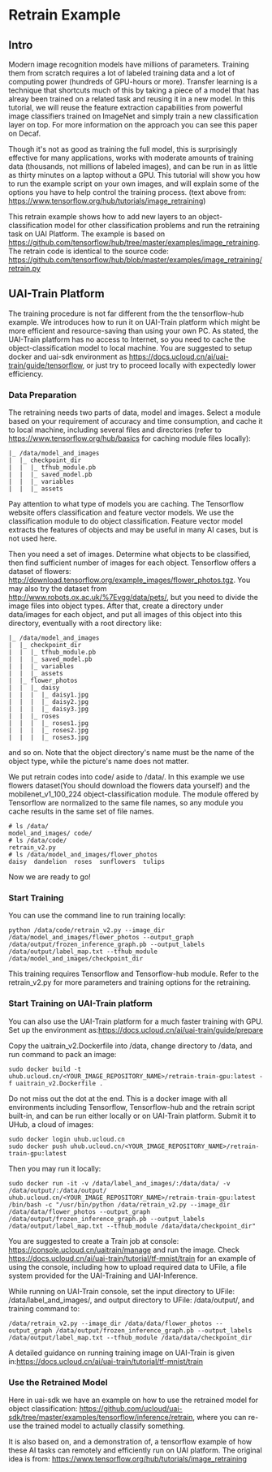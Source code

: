 # Retrain Example

## Intro
Modern image recognition models have millions of parameters. Training them from scratch requires a lot of labeled training data and a lot of computing power (hundreds of GPU-hours or more). Transfer learning is a technique that shortcuts much of this by taking a piece of a model that has alreay been trained on a related task and reusing it in a new model. In this tutorial, we will reuse the feature extraction capabilities from powerful image classifiers trained on ImageNet and simply train a new classification layer on top. For more information on the approach you can see this paper on Decaf.

Though it's not as good as training the full model, this is surprisingly effective for many applications, works with moderate amounts of training data (thousands, not millions of labeled images), and can be run in as little as thirty minutes on a laptop without a GPU. This tutorial will show you how to run the example script on your own images, and will explain some of the options you have to help control the training process.
(text above from: https://www.tensorflow.org/hub/tutorials/image_retraining)

This retrain example shows how to add new layers to an object-classification model for other classification problems and run the retraining task on UAI Platform. The example is based on https://github.com/tensorflow/hub/tree/master/examples/image_retraining. 
The retrain code is identical to the source code: https://github.com/tensorflow/hub/blob/master/examples/image_retraining/retrain.py

## UAI-Train Platform
The training procedure is not far different from the the tensorflow-hub example. We introduces how to run it on UAI-Train platform which might be more efficient and resource-saving than using your own PC. As stated, the UAI-Train platform has no access to Internet, so you need to cache the object-classification model to local machine. 
You are suggested to setup docker and uai-sdk environment as https://docs.ucloud.cn/ai/uai-train/guide/tensorflow, or just try to proceed locally with expectedly lower efficiency.

### Data Preparation
The retraining needs two parts of data, model and images. Select a module based on your requirement of accuracy and time consumption, and cache it to local machine, including several files and directories (refer to https://www.tensorflow.org/hub/basics for caching module files locally):
    
    |_ /data/model_and_images
    |  |_ checkpoint_dir
    |  |  |_ tfhub_module.pb
    |  |  |_ saved_model.pb
    |  |  |_ variables
    |  |  |_ assets
    
Pay attention to what type of models you are caching. The Tensorflow website offers classification and feature vector models. We use the classification module to do object classification. Feature vector model extracts the features of objects and may be useful in many AI cases, but is not used here.

Then you need a set of images. Determine what objects to be classified, then find sufficient number of images for each object. Tensorflow offers a dataset of flowers: http://download.tensorflow.org/example_images/flower_photos.tgz. You may also try the dataset from http://www.robots.ox.ac.uk/%7Evgg/data/pets/, but you need to divide the image files into object types. After that, create a directory under data/images for each object, and put all images of this object into this directory, eventually with a root directory like:
    
    |_ /data/model_and_images
    |  |_ checkpoint_dir
    |  |  |_ tfhub_module.pb
    |  |  |_ saved_model.pb
    |  |  |_ variables
    |  |  |_ assets
    |  |_ flower_photos
    |  |  |_ daisy
    |  |  |  |_ daisy1.jpg
    |  |  |  |_ daisy2.jpg
    |  |  |  |_ daisy3.jpg
    |  |  |_ roses
    |  |  |  |_ roses1.jpg
    |  |  |  |_ roses2.jpg
    |  |  |  |_ roses3.jpg

and so on. Note that the object directory's name must be the name of the object type, while the picture's name does not matter.

We put retrain codes into code/ aside to /data/. In this example we use flowers dataset(You should download the flowers data yourself) and the mobilenet_v1_100_224 object-classification module. The module offered by Tensorflow are normalized to the same file names, so any module you cache results in the same set of file names.

    # ls /data/
    model_and_images/ code/
    # ls /data/code/
    retrain_v2.py
    # ls /data/model_and_images/flower_photos
    daisy  dandelion  roses  sunflowers  tulips
    
Now we are ready to go!

### Start Training

You can use the command line to run training locally:

    python /data/code/retrain_v2.py --image_dir /data/model_and_images/flower_photos --output_graph /data/output/frozen_inference_graph.pb --output_labels /data/output/label_map.txt --tfhub_module /data/model_and_images/checkpoint_dir

This training requires Tensorflow and Tensorflow-hub module. Refer to the retrain_v2.py for more parameters and training options for the retraining. 

### Start Training on UAI-Train platform

You can also use the UAI-Train platform for a much faster training with GPU. Set up the environment as:https://docs.ucloud.cn/ai/uai-train/guide/prepare

Copy the uaitrain_v2.Dockerfile into /data, change directory to /data, and run command to pack an image: 

    sudo docker build -t uhub.ucloud.cn/<YOUR_IMAGE_REPOSITORY_NAME>/retrain-train-gpu:latest -f uaitrain_v2.Dockerfile .
    
Do not miss out the dot at the end. This is a docker image with all environments including Tensorflow, Tensorflow-hub and the retrain script built-in, and can be run either locally or on UAI-Train platform. Submit it to UHub, a cloud of images:
    
    sudo docker login uhub.ucloud.cn
    sudo docker push uhub.ucloud.cn/<YOUR_IMAGE_REPOSITORY_NAME>/retrain-train-gpu:latest
    
Then you may run it locally:

    sudo docker run -it -v /data/label_and_images/:/data/data/ -v /data/output/:/data/output/ uhub.ucloud.cn/<YOUR_IMAGE_REPOSITORY_NAME>/retrain-train-gpu:latest /bin/bash -c "/usr/bin/python /data/retrain_v2.py --image_dir /data/data/flower_photos --output_graph /data/output/frozen_inference_graph.pb --output_labels /data/output/label_map.txt --tfhub_module /data/data/checkpoint_dir"

You are suggested to create a Train job at console: https://console.ucloud.cn/uaitrain/manage and run the image. Check https://docs.ucloud.cn/ai/uai-train/tutorial/tf-mnist/train for an example of using the console, including how to upload required data to UFile, a file system provided for the UAI-Training and UAI-Inference. 

While running on UAI-Train console, set the input directory to UFile: /data/label_and_images/, and output directory to UFile: /data/output/, and training command to: 

    /data/retrain_v2.py --image_dir /data/data/flower_photos --output_graph /data/output/frozen_inference_graph.pb --output_labels /data/output/label_map.txt --tfhub_module /data/data/checkpoint_dir

A detailed guidance on running training image on UAI-Train is given in:https://docs.ucloud.cn/ai/uai-train/tutorial/tf-mnist/train

### Use the Retrained Model
Here in uai-sdk we have an example on how to use the retrained model for object classification: https://github.com/ucloud/uai-sdk/tree/master/examples/tensorflow/inference/retrain, where you can re-use the trained model to actually classify something.

It is also based on, and a demonstration of, a tensorflow example of how these AI tasks can remotely and efficiently run on UAI platform. The original idea is from: https://www.tensorflow.org/hub/tutorials/image_retraining



